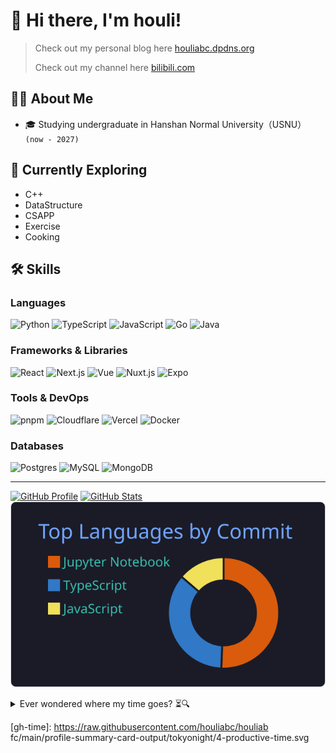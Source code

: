 # 👋 Hi there, I'm houli!

> Check out my personal blog here [houliabc.dpdns.org](https://houliabc.dpdns.org/)
>
> Check out my channel here [bilibili.com](https://space.bilibili.com/110090720)

## 👩‍💻 About Me

- 🎓 Studying undergraduate in Hanshan Normal University（USNU） `(now - 2027)`
<!-- - 🎓 **Double Bachelor's (Honors)** in Computer Science and Informatics @ UC Irvine `(2020 - 2024)` -->

## 🌱 Currently Exploring

- C++
- DataStructure
- CSAPP
- Exercise
- Cooking

## 🛠️ Skills

### Languages

![Python][python-badge] ![TypeScript][typescript-badge] ![JavaScript][javascript-badge] ![Go][go-badge] ![Java][java-badge]

### Frameworks & Libraries

![React][react-badge] ![Next.js][nextjs-badge] ![Vue][vue-badge] ![Nuxt.js][nuxt-badge] ![Expo][expo-badge]

### Tools & DevOps

![pnpm][pnpm-badge] ![Cloudflare][cloudflare-badge] ![Vercel][vercel-badge]
![Docker][docker-badge]

### Databases

![Postgres][psql-badge] ![MySQL][mysql-badge] ![MongoDB][mongo-badge]

<!-- ## 🧩 Personal Projects

- [SuzuBlog](https://github.com/houliabc/SuzuBlog) - A minimalist and fast Next.js blog template, one-click deploy, writing in Markdown.

  _Next.js · Markdown · YAML Config · SEO Optimization · llms.txt Support · Disqus/Twikoo Integration_

- [EnjuFolio](https://github.com/houliabc/Enju-Portfolio) - A MDX-based personal academic portfolio built with Next.js.

  _Next.js · MDX · Tailwind · SEO Optimization_

- [React](https://github.com/houliabc/React) - is not a reimplementation of React itself. It is a collection of reusable React hooks, utilities, and tools.

  _React · Vitest · V8 Coverage · VitePress · tsup · React Hooks · Utility Functions_

- [Daily arXiv Digest](https://github.com/houliabc/daily-arXiv-digest) - A Langchain and GitHub-action based arXiv daily crawler with LLM enhanced personalized summarization.

  _LangChain · GitHub Actions · Crawler · OpenAI API · Markdown Digest_

- [Gravatar Worker](https://github.com/houliabc/Gravatar-Worker) - Hono and WebAssembly mirror site, hosted on Cloudflare Worker Edge environment.

  _Hono · WebAssembly · Cloudflare Worker_ -->

---

[![GitHub Profile][gh-profile-card]][gh-profile-card-link]
[![GitHub Stats][gh-stats]][gh-profile-card-link]  
[![Top Languages][gh-languages]][gh-profile-card-link] 
<!-- ![Visitor Count](https://profile-counter.glitch.me/houliabc/count.svg) -->


<details>
  <summary>Ever wondered where my time goes? ⏳🔍</summary>


  [![GitHub Time][gh-time]][gh-profile-card-link] 

</details>

<!--

[gitHub-streak-img]: https://streak-stats.demolab.com?user=houliabc&theme=ambient-gradient&hide_border=true&card_width=200&card_height=150&hide_total_contributions=true&hide_longest_streak=true
[streak-stats-link]: https://git.io/streak-stats

[github-stats-link]: https://github.com/anuraghazra/github-readme-stats

[github-stats-img]: https://github-readme-stats.vercel.app/api?username=houliabc&show_icons=true&count_private=true&hide_title=true&hide_rank=true

[top-languages-img]: https://github-readme-stats.vercel.app/api/top-langs/?username=houliabc&layout=compact&hide=css,liquid,scss

-->

<!-- 卡片开始 -->
[gh-stats]: https://github-readme-stats.vercel.app/api?username=houliabc&show_icons=true&theme=tokyonight


[gh-profile-card]: https://github-profile-summary-cards.vercel.app/api/cards/profile-details?username=houliabc&theme=tokyonight
<!-- [gh-stats]: https://raw.githubusercontent.com/houliabc/houliabc/main/profile-summary-card-output/tokyonight/3-stats.svg -->

[gh-languages]: https://raw.githubusercontent.com/houliabc/houliabc/main/profile-summary-card-output/tokyonight/2-most-commit-language.svg

[gh-time]: https://raw.githubusercontent.com/houliabc/houliab fc/main/profile-summary-card-output/tokyonight/4-productive-time.svg

[gh-profile-card-link]: https://raw.githubusercontent.com/houliabc/houliabc/main/profile-summary-card-output/tokyonight/0-profile-details.svg


<!-- badge -->
[hono-badge]: https://img.shields.io/badge/Hono-E36002?logo=hono&logoColor=fff
[javascript-badge]: https://img.shields.io/badge/-JavaScript-F7DF1E?logo=javascript&logoColor=black
[nextjs-badge]: https://img.shields.io/badge/Next.js-black?logo=next.js&logoColor=white
[nuxt-badge]: https://img.shields.io/badge/Nuxt-002E3B?logo=nuxt&logoColor=#00DC82
[python-badge]: https://img.shields.io/badge/-Python-3776AB?logo=python&logoColor=ffffff
[react-badge]: https://img.shields.io/badge/-React-61DAFB?logo=react&logoColor=black
[typescript-badge]: https://img.shields.io/badge/-TypeScript-3178C6?logo=typescript&logoColor=white
[vue-badge]: https://img.shields.io/badge/Vue-4FC08D?logo=vuedotjs&logoColor=fff
[vercel-badge]: https://img.shields.io/badge/Vercel-%23000000.svg?logo=vercel&logoColor=white
[aws-badge]: https://img.shields.io/badge/AWS-%23FF9900.svg?logo=amazon-web-services&logoColor=white
[mysql-badge]: https://img.shields.io/badge/MySQL-4479A1?logo=mysql&logoColor=fff
[psql-badge]: https://img.shields.io/badge/Postgres-%23316192.svg?logo=postgresql&logoColor=white
[supabase-badge]: https://img.shields.io/badge/Supabase-3FCF8E?logo=supabase&logoColor=fff
[mongo-badge]: https://img.shields.io/badge/MongoDB-%234ea94b.svg?logo=mongodb&logoColor=white
[docker-badge]: https://img.shields.io/badge/Docker-2496ED?logo=docker&logoColor=fff
[go-badge]: https://img.shields.io/badge/Go-%2300ADD8.svg?&logo=go&logoColor=white
[java-badge]: https://img.shields.io/badge/Java-%23ED8B00.svg?logo=openjdk&logoColor=white
[bun-badge]: https://img.shields.io/badge/Bun-000?logo=bun&logoColor=fff
[pnpm-badge]: https://img.shields.io/badge/pnpm-F69220?logo=pnpm&logoColor=fff
[cloudflare-badge]: https://img.shields.io/badge/Cloudflare-F38020?logo=Cloudflare&logoColor=white
[expo-badge]: https://img.shields.io/badge/Expo-000020?logo=expo&logoColor=fff
[firebase-badge]: https://img.shields.io/badge/Firebase-039BE5?logo=Firebase&logoColor=white